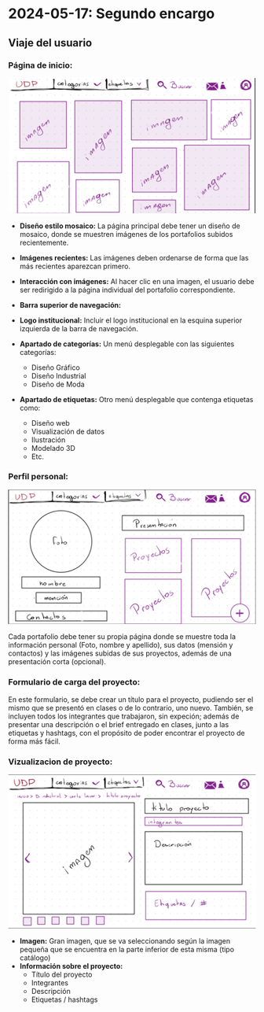 # **2024-05-17: Segundo encargo**

## **Viaje del usuario**

### **Página de inicio**:

![Captura-01](Captura-01.PNG)

- **Diseño estilo mosaico:** La página principal debe tener un diseño de mosaico, donde se muestren imágenes de los portafolios subidos recientemente.
- **Imágenes recientes:** Las imágenes deben ordenarse de forma que las más recientes aparezcan primero.
- **Interacción con imágenes:** Al hacer clic en una imagen, el usuario debe ser redirigido a la página individual del portafolio correspondiente.

- **Barra superior de navegación:**

- **Logo institucional:** Incluir el logo institucional en la esquina superior izquierda de la barra de navegación.
- **Apartado de categorías:** Un menú desplegable con las siguientes categorías:
  - Diseño Gráfico
  - Diseño Industrial
  - Diseño de Moda
- **Apartado de etiquetas:** Otro menú desplegable que contenga etiquetas como:
  - Diseño web
  - Visualización de datos
  - Ilustración
  - Modelado 3D
  - Etc.
 
### **Perfil personal**:

![Captura-02](Captura-02.PNG)

Cada portafolio debe tener su propia página donde se muestre toda la información personal (Foto, nombre y apellido), sus datos (mensión y contactos) y las imágenes subidas de sus proyectos, además de una presentación corta (opcional).

### **Formulario de carga del proyecto**:

En este formulario, se debe crear un título para el proyecto, pudiendo ser el mismo que se presentó en clases o de lo contrario, uno nuevo. También, se incluyen todos los integrantes que trabajaron, sin expeción; además de presentar una descripción o el brief entregado en clases, junto a las etiquetas y hashtags, con el propósito de poder encontrar el proyecto de forma más fácil.


### **Vizualizacion de proyecto**:

![Captura-03](Captura-03.PNG)

- **Imagen:** Gran imagen, que se va seleccionando según la imagen pequeña que se encuentra en la parte inferior de esta misma (tipo catálogo)
- **Información sobre el proyecto:**
  - Título del proyecto
  - Integrantes
  - Descripción
  - Etiquetas / hashtags
  
